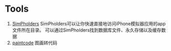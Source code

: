 # Tools

1. [SimPholders](http://simpholders.com)
SimPholders可以让你快速直接地访问iPhone模拟器应用的app文件所在目录。 可以通过SimPholders找到数据库文件、永久存储以及缓存数据
2. [paintcode](http://www.paintcodeapp.com/)
图画转代码
